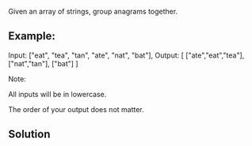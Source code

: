 Given an array of strings, group anagrams together.

## Example:

Input: ["eat", "tea", "tan", "ate", "nat", "bat"],
Output:
[
  ["ate","eat","tea"],
  ["nat","tan"],
  ["bat"]
]

Note:

All inputs will be in lowercase.

The order of your output does not matter.

## Solution
```java


```
